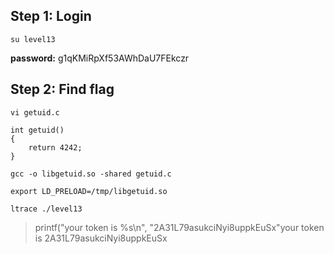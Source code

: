 ## Step 1: Login
`su level13`

**password:** g1qKMiRpXf53AWhDaU7FEkczr

## Step 2: Find flag

`vi getuid.c`

```
int getuid()
{
    return 4242;
}
```

`gcc -o libgetuid.so -shared getuid.c`

`export LD_PRELOAD=/tmp/libgetuid.so`

`ltrace ./level13`
> printf("your token is %s\n", "2A31L79asukciNyi8uppkEuSx"your token is 2A31L79asukciNyi8uppkEuSx